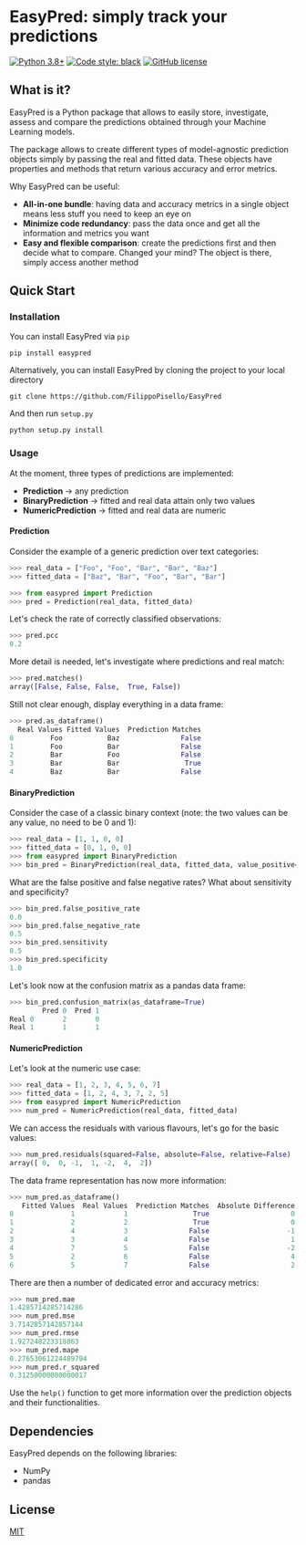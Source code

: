 # EasyPred: simply track your predictions
[![Python 3.8+](https://img.shields.io/badge/python-3.8+-blue.svg)](https://www.python.org/downloads/release/python-380/)
[![Code style: black](https://img.shields.io/badge/code%20style-black-000000.svg)](https://github.com/psf/black)
[![GitHub license](https://badgen.net/github/license/FilippoPisello/EasyPred)](https://github.com/FilippoPisello/EasyPred/blob/main/LICENSE)
## What is it?
EasyPred is a Python package that allows to easily store, investigate, assess and compare the predictions obtained through your Machine Learning models.

The package allows to create different types of model-agnostic prediction objects simply by passing the real and fitted data. These objects have properties and methods that return various accuracy and error metrics.

Why EasyPred can be useful:
- **All-in-one bundle**: having data and accuracy metrics in a single object means less stuff you need to keep an eye on
- **Minimize code redundancy**: pass the data once and get all the information and metrics you want
- **Easy and flexible comparison**: create the predictions first and then decide what to compare. Changed your mind? The object is there, simply access another method

## Quick Start
### Installation
You can install EasyPred via `pip`
```
pip install easypred
```
Alternatively, you can install EasyPred by cloning the project to your local directory
```
git clone https://github.com/FilippoPisello/EasyPred
```
And then run `setup.py`
```
python setup.py install
```
### Usage
At the moment, three types of predictions are implemented:
- **Prediction** -> any prediction
- **BinaryPrediction** -> fitted and real data attain only two values
- **NumericPrediction** -> fitted and real data are numeric

#### Prediction
Consider the example of a generic prediction over text categories:
```python
>>> real_data = ["Foo", "Foo", "Bar", "Bar", "Baz"]
>>> fitted_data = ["Baz", "Bar", "Foo", "Bar", "Bar"]

>>> from easypred import Prediction
>>> pred = Prediction(real_data, fitted_data)
```
Let's check the rate of correctly classified observations:
```python
>>> pred.pcc
0.2
```
More detail is needed, let's investigate where predictions and real match:
```python
>>> pred.matches()
array([False, False, False,  True, False])
```
Still not clear enough, display everything in a data frame:
```python
>>> pred.as_dataframe()
  Real Values Fitted Values  Prediction Matches
0         Foo           Baz               False
1         Foo           Bar               False
2         Bar           Foo               False
3         Bar           Bar                True
4         Baz           Bar               False
```
#### BinaryPrediction
Consider the case of a classic binary context (note: the two values can be any value, no need to be 0 and 1):
```python
>>> real_data = [1, 1, 0, 0]
>>> fitted_data = [0, 1, 0, 0]
>>> from easypred import BinaryPrediction
>>> bin_pred = BinaryPrediction(real_data, fitted_data, value_positive=1)
```
What are the false positive and false negative rates? What about sensitivity and specificity?
```python
>>> bin_pred.false_positive_rate
0.0
>>> bin_pred.false_negative_rate
0.5
>>> bin_pred.sensitivity
0.5
>>> bin_pred.specificity
1.0
```
Let's look now at the confusion matrix as a pandas data frame:
```python
>>> bin_pred.confusion_matrix(as_dataframe=True)
        Pred 0  Pred 1
Real 0       2       0
Real 1       1       1
```
#### NumericPrediction
Let's look at the numeric use case:
```python
>>> real_data = [1, 2, 3, 4, 5, 6, 7]
>>> fitted_data = [1, 2, 4, 3, 7, 2, 5]
>>> from easypred import NumericPrediction
>>> num_pred = NumericPrediction(real_data, fitted_data)
```
We can access the residuals with various flavours, let's go for the basic values:
```python
>>> num_pred.residuals(squared=False, absolute=False, relative=False)
array([ 0,  0, -1,  1, -2,  4,  2])
```
The data frame representation has now more information:
```python
>>> num_pred.as_dataframe()
   Fitted Values  Real Values  Prediction Matches  Absolute Difference  Relative Difference
0              1            1                True                    0             0.000000
1              2            2                True                    0             0.000000
2              4            3               False                   -1            -0.333333
3              3            4               False                    1             0.250000
4              7            5               False                   -2            -0.400000
5              2            6               False                    4             0.666667
6              5            7               False                    2             0.285714
```
There are then a number of dedicated error and accuracy metrics:
```python
>>> num_pred.mae
1.4285714285714286
>>> num_pred.mse
3.7142857142857144
>>> num_pred.rmse
1.927248223318863
>>> num_pred.mape
0.27653061224489794
>>> num_pred.r_squared
0.31250000000000017
```
Use the `help()` function to get more information over the prediction objects and their functionalities.

## Dependencies
EasyPred depends on the following libraries:
- NumPy
- pandas

## License
[MIT](LICENSE)